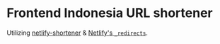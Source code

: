 # Frontend Indonesia URL shortener

Utilizing [netlify-shortener](https://github.com/kentcdodds/netlify-shortener) & [Netlify's `_redirects`](https://www.netlify.com/docs/redirects/).
